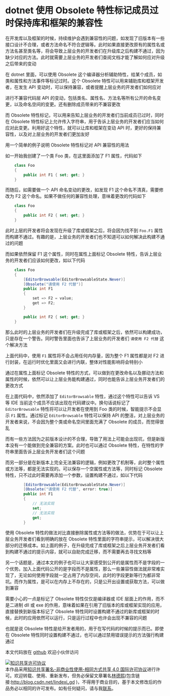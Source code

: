 
# dotnet 使用 Obsolete 特性标记成员过时保持库和框架的兼容性

在开发库以及框架的时候，持续维护会遇到兼容性的问题，如发现了旧版本有一些接口设计不合理，或者方法命名不符合逻辑等。此时如果直接更改原有的属性名或方法名甚至类名等，将会导致上层业务的开发者们在升级库之后构建不通过，因为缺少对应的方法。此时就需要上层业务的开发者们查阅文档才能了解如何应对升级之后带来的变动

<!--more-->


<!-- CreateTime:2020/11/9 8:59:44 -->



在 dotnet 里面，可以使用 Obsolete 这个编译器分析辅助特性，给某个成员，如类和属性和方法事件等标记过时。这个 Obsolete 特性可以用来辅助库和框架开发者，在发生 API 变动时，可以保持兼容，或者提醒上层业务的开发者们如何应对

进行不兼容代码层 API 的变动，包括类名、属性名、方法名等所有公开的命名变更，以及命名空间的变更。还有删除成员带来的不兼容更改

而 Obsolete 特性标记，可以用来告知上层业务的开发者们当前成员已过时，同时在 Obsolete 特性标记上允许传入字符串，用于告诉上层业务的开发者们应当如何应对此变更。利用好这个特性，就可以让库和框架在变动 API 时，更好的保持兼容性，以及对上层业务的开发者们更加友好

用一个简单的例子说明 Obsolete 特性标记对 API 兼容性的用法

如一开始我创建了一个类 Foo 类，在这里面添加了 F1 属性，代码如下

```csharp
    class Foo
    {
        public int F1 { set; get; }
    }
```

而随后，如需要做一个 API 命名变动的更改，如发现 F1 这个命名不清真，需要修改为 F2 这个命名。如果不做任何的兼容性处理，意味着更改的代码如下


```csharp
    class Foo
    {
        public int F2 { set; get; }
    }
```

此时上层的开发者将会发现在升级了库或框架之后，将会因为找不到 `Foo.F1` 属性而构建不通过。有趣的是，上层业务的开发者们也不知道可以如何解决此构建不通过的问题

而如果依然保留 F1 这个属性，同时在属性上面标记 Obsolete 特性，告诉上层业务的开发者们应该如何更改，如以下代码

```csharp
    class Foo
    {
        [EditorBrowsable(EditorBrowsableState.Never)]
        [Obsolete("请使用 F2 代替")]
        public int F1
        {
            set => F2 = value;
            get => F2;
        }

        public int F2 { set; get; }
    }
```

那么此时的上层业务的开发者们在升级完成了库或框架之后，依然可以构建成功，只是存在一个警告。同时警告里面也告诉了上层业务的开发者们 `请使用 F2 代替` 这个解决方法

上面代码中，使用 `F1` 属性将不会占用任何内存量，因为整个 F1 属性都是对 F2 进行封装，在运行时优化里面又会进行内联，整体对性能影响将会特别小

通过在属性上面标记 Obsolete 特性的方式，可以做到在更改命名以及挪动方法和属性的时候，依然可以让上层业务能构建通过，同时也能告诉上层业务开发者们的更改方式

在上面代码中，依然添加了 `EditorBrowsable` 特性，通过这个特性可以告诉 VS 等 IDE 当前这个成员不应该出现在代码建议中。换句话说标记了 `EditorBrowsable` 特性将可以让开发者在使用到 Foo 类的时候，智能提示不会显示 `F1` 属性。通过标记 `EditorBrowsable` 特性可以保持 API 的整洁，对上层业务的开发者来说，不会因为整个类或命名空间里面充满了 Obsolete 的成员，而觉得很乱

而有一些方法因为之前版本设计的不合理，导致了用法上可能会出现坑，但是新版本没有一个能做到完全兼容的方案。此时也可以通过 Obsolete 特性，在特性的字符串里面告诉上层业务开发者们这个问题

而另一部分是在新版本上完全无法兼容的逻辑，例如更改了机制等，此时整个属性或方法等，都是无法实现的。可以保存一个空属性或方法等，同时标记 Obsolete 特性，只不过此时需要再添加一个参数，设置构建不通过，如以下代码

```csharp
        [EditorBrowsable(EditorBrowsableState.Never)]
        [Obsolete("请使用 F2 代替", error: true)]
        public int F1
        {
            // 无法实现
            set;
            // 无法实现
            get;
        }
```

使用 Obsolete 特性的做法对比直接删除属性或方法等的做法，优势在于可以让上层业务开发者们看到明确的放在 Obsolete 特性里面的字符串提示，可以解决很大部分的迁移成本。如上面的例子，在升级完成了库或框架之后上层业务开发者们看到构建不通过的提示内容，就可以自助完成迁移，而不需要再去寻找文档等

另一个话题是，通过本文的例子也可以让大家感受到公开的是属性而不是字段的一个优势。加入上面代码公开的是字段而不是属性，那么一些兼容性做法就非常难实现了，无论如何使用字段就一定占用了内存空间，此时的字段更新等行为都非常坑。而作为属性，是可以在内存上不存在的，只是公开出设置或获取方法，可以做到兼容

需要小心的一点是标记了 Obsolete 特性仅仅是编译器或 IDE 层面上的作用，而不是二进制 dll 或 exe 的作用，意味着如果在引用了旧版本的库或框架实现的应用，直接替换到新版本标记了 Obsolete 特性同时设置构建不通过的新库或框架的时候，此时的应用依然可以运行，只是运行过程中也许会出现不兼容的问题

也就是说 Obsolete 特性是给开发者用的，用于在写代码的时候的提示而已。即使在 Obsolete 特性同时设置构建不通过，也可以通过禁用错误提示的方法强行构建通过

本文代码放在 [github](https://github.com/lindexi/lindexi_gd/tree/d20149b7ace4d0b6e8ebb0a00aaede29a8de5118/BegibaberGawhilofigurwhal) 欢迎小伙伴访问






<a rel="license" href="http://creativecommons.org/licenses/by-nc-sa/4.0/"><img alt="知识共享许可协议" style="border-width:0" src="https://licensebuttons.net/l/by-nc-sa/4.0/88x31.png" /></a><br />本作品采用<a rel="license" href="http://creativecommons.org/licenses/by-nc-sa/4.0/">知识共享署名-非商业性使用-相同方式共享 4.0 国际许可协议</a>进行许可。欢迎转载、使用、重新发布，但务必保留文章署名[林德熙](http://blog.csdn.net/lindexi_gd)(包含链接:http://blog.csdn.net/lindexi_gd )，不得用于商业目的，基于本文修改后的作品务必以相同的许可发布。如有任何疑问，请与我[联系](mailto:lindexi_gd@163.com)。